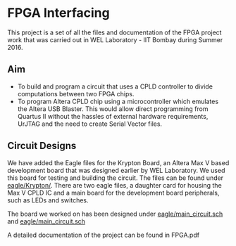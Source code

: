 # FPGA Interfacing

This project is a set of all the files and documentation of the FPGA project work that was carried out in WEL Laboratory - IIT Bombay during Summer 2016.

## Aim
* To build and program a circuit that uses a CPLD controller to divide computations between two FPGA chips.
* To program Altera CPLD chip using a microcontroller which emulates the Altera USB Blaster. This would allow direct programming from Quartus II without the hassles of external hardware requirements, UrJTAG and the need to create Serial Vector files.

## Circuit Designs

We have added the Eagle files for the Krypton Board, an Altera Max V based development board that was designed earlier by WEL Laboratory. We used this board for testing and building the circuit. The files can be found under [eagle/Krypton/](eagle/Krypton/). There are two eagle files, a daughter card for housing the Max V CPLD IC and a main board for the development board peripherals, such as LEDs and switches.

The board we worked on has been designed under [eagle/main_circuit.sch](eagle/main_circuit.sch) and [eagle/main_circuit.sch](eagle/main_circuit.sch)


A detailed documentation of the project can be found in FPGA.pdf
